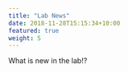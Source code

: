 ```yaml
---
title: "Lab News"
date: 2018-11-28T15:15:34+10:00
featured: true
weight: 5
---
```


What is new in the lab!?

